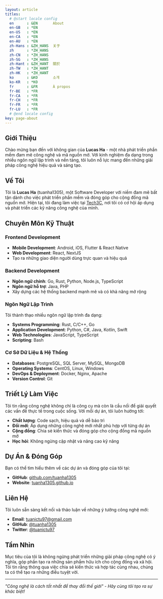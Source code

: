 ```yaml
---
layout: article
titles:
  # @start locale config
  en      : &EN       About
  en-GB   : *EN
  en-US   : *EN
  en-CA   : *EN
  en-AU   : *EN
  zh-Hans : &ZH_HANS  关于
  zh      : *ZH_HANS
  zh-CN   : *ZH_HANS
  zh-SG   : *ZH_HANS
  zh-Hant : &ZH_HANT  關於
  zh-TW   : *ZH_HANT
  zh-HK   : *ZH_HANT
  ko      : &KO       소개
  ko-KR   : *KO
  fr      : &FR       À propos
  fr-BE   : *FR
  fr-CA   : *FR
  fr-CH   : *FR
  fr-FR   : *FR
  fr-LU   : *FR
  # @end locale config
key: page-about
---
```


## Giới Thiệu

Chào mừng bạn đến với không gian của **Lucas Ha** - một nhà phát triển phần mềm đam mê công nghệ và mã nguồn mở. Với kinh nghiệm đa dạng trong nhiều ngôn ngữ lập trình và nền tảng, tôi luôn nỗ lực mang đến những giải pháp công nghệ hiệu quả và sáng tạo.

## Về Tôi

Tôi là **Lucas Ha** (tuanha1305), một Software Developer với niềm đam mê bất tận dành cho việc phát triển phần mềm và đóng góp cho cộng đồng mã nguồn mở. Hiện tại, tôi đang làm việc tại [Tech3C](https://tech3c.vn/), nơi tôi có cơ hội áp dụng và phát triển các kỹ năng công nghệ của mình.

## Chuyên Môn Kỹ Thuật

### Frontend Development
- **Mobile Development**: Android, iOS, Flutter & React Native
- **Web Development**: React, NextJS
- Tạo ra những giao diện người dùng trực quan và hiệu quả

### Backend Development
- **Ngôn ngữ chính**: Go, Rust, Python, Node.js, TypeScript
- **Ngôn ngữ hỗ trợ**: Java, PHP
- Xây dựng các hệ thống backend mạnh mẽ và có khả năng mở rộng

### Ngôn Ngữ Lập Trình
Tôi thành thạo nhiều ngôn ngữ lập trình đa dạng:
- **Systems Programming**: Rust, C/C++, Go
- **Application Development**: Python, C#, Java, Kotlin, Swift
- **Web Technologies**: JavaScript, TypeScript
- **Scripting**: Bash

### Cơ Sở Dữ Liệu & Hệ Thống
- **Databases**: PostgreSQL, SQL Server, MySQL, MongoDB
- **Operating Systems**: CentOS, Linux, Windows
- **DevOps & Deployment**: Docker, Nginx, Apache
- **Version Control**: Git

## Triết Lý Làm Việc

Tôi tin rằng công nghệ không chỉ là công cụ mà còn là cầu nối để giải quyết các vấn đề thực tế trong cuộc sống. Với mỗi dự án, tôi luôn hướng tới:

- **Chất lượng**: Code sạch, hiệu quả và dễ bảo trì
- **Đổi mới**: Áp dụng những công nghệ mới nhất phù hợp với từng dự án
- **Cộng đồng**: Chia sẻ kiến thức và đóng góp cho cộng đồng mã nguồn mở
- **Học hỏi**: Không ngừng cập nhật và nâng cao kỹ năng

## Dự Án & Đóng Góp

Bạn có thể tìm hiểu thêm về các dự án và đóng góp của tôi tại:
- **GitHub**: [github.com/tuanha1305](https://github.com/tuanha1305)
- **Website**: [tuanha1305.github.io](https://tuanha1305.github.io)

## Liên Hệ

Tôi luôn sẵn sàng kết nối và thảo luận về những ý tưởng công nghệ mới:

- **Email**: [tuanictu97@gmail.com](mailto:tuanictu97@gmail.com)
- **GitHub**: [@tuanha1305](https://github.com/tuanha1305)
- **Twitter**: [@tuanictu97](https://twitter.com/tuanictu97)

## Tầm Nhìn

Mục tiêu của tôi là không ngừng phát triển những giải pháp công nghệ có ý nghĩa, góp phần tạo ra những sản phẩm hữu ích cho cộng đồng và xã hội. Tôi tin rằng thông qua việc chia sẻ kiến thức và hợp tác cùng nhau, chúng ta có thể tạo ra những điều tuyệt vời.

---

*"Công nghệ là cách tốt nhất để thay đổi thế giới" - Hãy cùng tôi tạo ra sự khác biệt!*